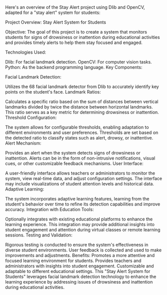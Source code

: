 Here's an overview of the Stay Alert project using Dlib and OpenCV, adapted for a "stay alert" system for students:

Project Overview: Stay Alert System for Students

Objective: The goal of this project is to create a system that monitors students for signs of drowsiness or inattention during educational activities and provides timely alerts to help them stay focused and engaged.

Technologies Used:

Dlib: For facial landmark detection.
OpenCV: For computer vision tasks.
Python: As the backend programming language.
Key Components:

Facial Landmark Detection:

Utilizes the 68 facial landmark detector from Dlib to accurately identify key points on the student's face.
Landmark Ratios:

Calculates a specific ratio based on the sum of distances between vertical landmarks divided by twice the distance between horizontal landmarks. This ratio serves as a key metric for determining drowsiness or inattention.
Threshold Configuration:

The system allows for configurable thresholds, enabling adaptation to different environments and user preferences. Thresholds are set based on the detected ratio to classify states such as alert, drowsy, or inattentive.
Alert Mechanism:

Provides an alert when the system detects signs of drowsiness or inattention. Alerts can be in the form of non-intrusive notifications, visual cues, or other customizable feedback mechanisms.
User Interface:

A user-friendly interface allows teachers or administrators to monitor the system, view real-time data, and adjust configuration settings. The interface may include visualizations of student attention levels and historical data.
Adaptive Learning:

The system incorporates adaptive learning features, learning from the student's behavior over time to refine its detection capabilities and improve accuracy.
Integration with Education Tools:

Optionally integrates with existing educational platforms to enhance the learning experience. This integration may provide additional insights into student engagement and attention during virtual classes or remote learning sessions.
Testing and Validation:

Rigorous testing is conducted to ensure the system's effectiveness in diverse student environments. User feedback is collected and used to make improvements and adjustments. Benefits:
Promotes a more attentive and focused learning environment for students.
Provides teachers and administrators with insights into student engagement.
Customizable and adaptable to different educational settings.
This "Stay Alert System for Students" leverages facial landmark detection technology to enhance the learning experience by addressing issues of drowsiness and inattention during educational activities.

